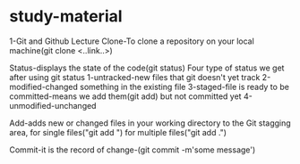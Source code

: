 # study-material
1-Git and Github Lecture
Clone-To clone a repository on your local machine(git clone <..link..>)

Status-displays the state of the code(git status)
Four type of status we get after using git status
1-untracked-new files that git doesn't yet track
2-modified-changed something in the existing file 
3-staged-file is ready to be committed-means we add them(git add) but not committed yet
4-unmodified-unchanged

Add-adds new or changed files in your working directory to the Git stagging area, for single files("git add <fileName>") for multiple files("git add .")

Commit-it is the record of change-(git commit -m'some message')